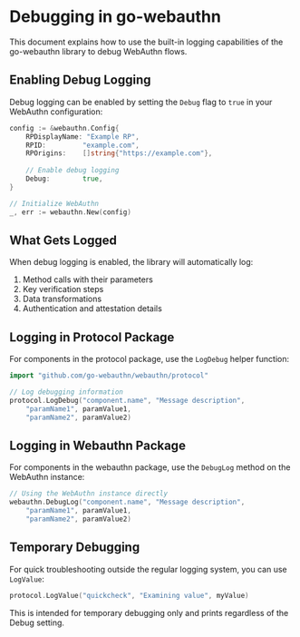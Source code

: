 # Debugging in go-webauthn

This document explains how to use the built-in logging capabilities of the go-webauthn library to debug WebAuthn flows.

## Enabling Debug Logging

Debug logging can be enabled by setting the `Debug` flag to `true` in your WebAuthn configuration:

```go
config := &webauthn.Config{
    RPDisplayName: "Example RP",
    RPID:         "example.com",
    RPOrigins:    []string{"https://example.com"},
    
    // Enable debug logging
    Debug:        true,
}

// Initialize WebAuthn
_, err := webauthn.New(config)
```

## What Gets Logged

When debug logging is enabled, the library will automatically log:

1. Method calls with their parameters
2. Key verification steps
3. Data transformations
4. Authentication and attestation details

## Logging in Protocol Package

For components in the protocol package, use the `LogDebug` helper function:

```go
import "github.com/go-webauthn/webauthn/protocol"

// Log debugging information
protocol.LogDebug("component.name", "Message description", 
    "paramName1", paramValue1,
    "paramName2", paramValue2)
```

## Logging in Webauthn Package

For components in the webauthn package, use the `DebugLog` method on the WebAuthn instance:

```go
// Using the WebAuthn instance directly
webauthn.DebugLog("component.name", "Message description", 
    "paramName1", paramValue1,
    "paramName2", paramValue2)
```

## Temporary Debugging

For quick troubleshooting outside the regular logging system, you can use `LogValue`:

```go
protocol.LogValue("quickcheck", "Examining value", myValue)
```

This is intended for temporary debugging only and prints regardless of the Debug setting.
